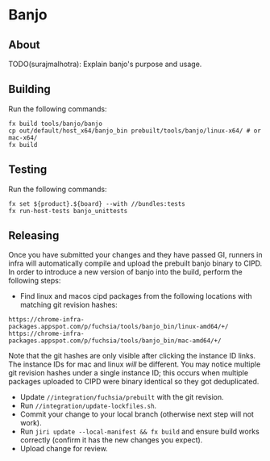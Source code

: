 # Banjo

## About

TODO(surajmalhotra): Explain banjo's purpose and usage.

## Building

Run the following commands:

```
fx build tools/banjo/banjo
cp out/default/host_x64/banjo_bin prebuilt/tools/banjo/linux-x64/ # or mac-x64/
fx build
```

## Testing

Run the following commands:

```
fx set ${product}.${board} --with //bundles:tests
fx run-host-tests banjo_unittests
```

## Releasing

Once you have submitted your changes and they have passed GI, runners in infra
will automatically compile and upload the prebuilt banjo binary to CIPD. In
order to introduce a new version of banjo into the build, perform the following
steps:

* Find linux and macos cipd packages from the following locations with matching
git revision hashes:

```
https://chrome-infra-packages.appspot.com/p/fuchsia/tools/banjo_bin/linux-amd64/+/
https://chrome-infra-packages.appspot.com/p/fuchsia/tools/banjo_bin/mac-amd64/+/
```

Note that the git hashes are only visible after clicking the instance ID links. The
instance IDs for mac and linux *will* be different. You may notice multiple git
revision hashes under a single instance ID; this occurs when multiple packages
uploaded to CIPD were binary identical so they got deduplicated.

* Update `//integration/fuchsia/prebuilt` with the git revision.
* Run `//integration/update-lockfiles.sh`.
* Commit your change to your local branch (otherwise next step will not work).
* Run `jiri update --local-manifest && fx build` and ensure build works
correctly (confirm it has the new changes you expect).
* Upload change for review.
